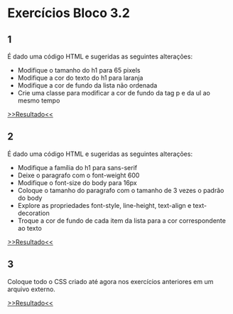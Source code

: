 # Exercícios Bloco 3.2

## 1
É dado uma código HTML e sugeridas as seguintes alterações:
- Modifique o tamanho do h1 para 65 pixels
- Modifique a cor do texto do h1 para laranja
- Modifique a cor de fundo da lista não ordenada 
- Crie uma classe para modificar a cor de fundo da tag p e da ul ao mesmo tempo

[>>Resultado<<](bloco_3/dia_2/exercicio1.html)

## 2
É dado uma código HTML e sugeridas as seguintes alterações:
 - Modifique a família do h1 para sans-serif
- Deixe o paragrafo com o font-weight 600
- Modifique o font-size do body para 16px
- Coloque o tamanho do paragrafo com o tamanho de 3 vezes o padrão do body
- Explore as propriedades font-style, line-height, text-align e text-decoration
- Troque a cor de fundo de cada item da lista para a cor correspondente ao texto

[>>Resultado<<](bloco_3/dia_2/exercicio2.html)

## 3
Coloque todo o CSS criado até agora nos exercícios anteriores em um arquivo externo.

[>>Resultado<<](bloco_3/dia_2/exercicio3.html)